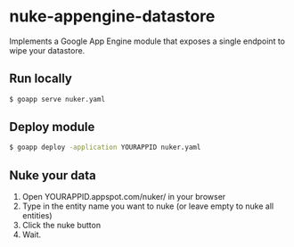 # nuke-appengine-datastore
Implements a Google App Engine module that exposes a single endpoint to wipe your datastore.

## Run locally

```bash
$ goapp serve nuker.yaml
```

## Deploy module

```bash
$ goapp deploy -application YOURAPPID nuker.yaml
```

## Nuke your data

1. Open YOURAPPID.appspot.com/nuker/ in your browser
2. Type in the entity name you want to nuke (or leave empty to nuke all entities)
3. Click the nuke button
4. Wait.
